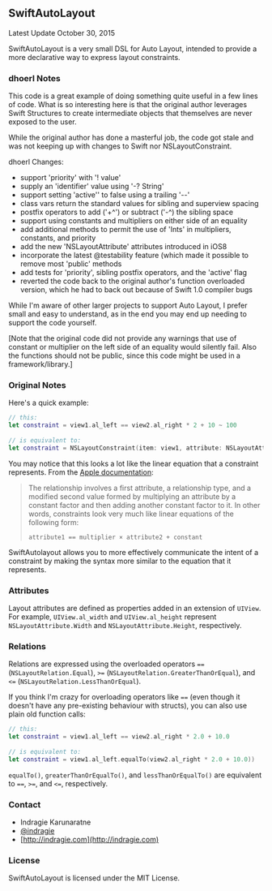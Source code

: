 ## SwiftAutoLayout

Latest Update October 30, 2015

SwiftAutoLayout is a very small DSL for Auto Layout, intended to provide a more declarative way to express layout constraints.

### dhoerl Notes
This code is a great example of doing something quite useful in a few lines of code. What is
so interesting here is that the original author leverages Swift Structures to create intermediate objects that themselves are never
exposed to the user.

While the original author has done a masterful job, the code got stale and was not keeping up with changes to Swift nor NSLayoutConstraint. 

dhoerl Changes:    

* support 'priority' with '! value' 
* supply an 'identifier' value using '-? String'
* support setting 'active'' to false using a trailing '--'
* class vars return the standard values for sibling and superview spacing
* postfix operators to add ('+^') or subtract ('-^) the sibling space
* support using constants and multipliers on either side of an equality
* add additional methods to permit the use of 'Ints' in multipliers, constants, and priority
* add the new 'NSLayoutAttribute' attributes introduced in iOS8
* incorporate the latest @testability feature (which made it possible to remove most 'public' methods
* add tests for 'priority', sibling postfix operators, and the 'active' flag
* reverted the code back to the original author's function overloaded version, which he had to back out because of Swift 1.0 compiler bugs

While I'm aware of other larger projects to support Auto Layout, I prefer small and easy to understand, as in the end you may end up needing to support the code yourself.

[Note that the original code did not provide any warnings that use of constant or multiplier on the left side of an equality would silently fail. Also the functions should not
be public, since this code might be used in a framework/library.]

### Original Notes

 Here's a quick example:
 
```swift
// this:
let constraint = view1.al_left == view2.al_right * 2 + 10 ~ 100
		
// is equivalent to:
let constraint = NSLayoutConstraint(item: view1, attribute: NSLayoutAttribute.Left, relatedBy: NSLayoutRelation.Equal, toItem: view2, attribute: NSLayoutAttribute.Right, multiplier: 2.0, constant: 10.0) with a priority of 100
```

You may notice that this looks a lot like the linear equation that a constraint represents. From the [Apple documentation](https://developer.apple.com/library/mac/documentation/AppKit/Reference/NSLayoutConstraint_Class/NSLayoutConstraint/NSLayoutConstraint.html):

> The relationship involves a first attribute, a relationship type, and a modified second value formed by multiplying an attribute by a constant factor and then adding another constant factor to it. In other words, constraints look very much like linear equations of the following form:
>
> `attribute1 == multiplier × attribute2 + constant`

SwiftAutolayout allows you to more effectively communicate the intent of a constraint by making the syntax more similar to the equation that it represents.

### Attributes

Layout attributes are defined as properties added in an extension of `UIView`. For example, `UIView.al_width` and `UIView.al_height` represent `NSLayoutAttribute.Width` and `NSLayoutAttribute.Height`, respectively. 

### Relations

Relations are expressed using the overloaded operators `==` (`NSLayoutRelation.Equal`), `>=` (`NSLayoutRelation.GreaterThanOrEqual`), and `<=` (`NSLayoutRelation.LessThanOrEqual`). 

If you think I'm crazy for overloading operators like `==` (even though it doesn't have any pre-existing behaviour with structs), you can also use plain old function calls:

```swift
// this:
let constraint = view1.al_left == view2.al_right * 2.0 + 10.0
		
// is equivalent to:
let constraint = view1.al_left.equalTo(view2.al_right * 2.0 + 10.0))
```
`equalTo()`, `greaterThanOrEqualTo()`, and `lessThanOrEqualTo()` are equivalent to `==`, `>=`, and `<=`, respectively.

### Contact

* Indragie Karunaratne
* [@indragie](http://twitter.com/indragie)
* [http://indragie.com](http://indragie.com)

### License

SwiftAutoLayout is licensed under the MIT License.
